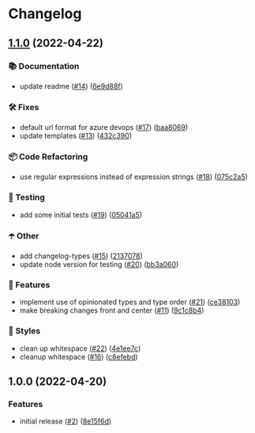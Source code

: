 # Changelog

## [1.1.0](https://github.com/lukavalabs/conventional-commits-lukavalabs/compare/v1.0.0...v1.1.0) (2022-04-22)


### 📚 Documentation

* update readme ([#14](https://github.com/lukavalabs/conventional-commits-lukavalabs/issues/14)) ([6e9d88f](https://github.com/lukavalabs/conventional-commits-lukavalabs/commit/6e9d88fa8c5c02160c51527d3d743755b158c1e8))


### 🛠 Fixes

* default url format for azure devops ([#17](https://github.com/lukavalabs/conventional-commits-lukavalabs/issues/17)) ([baa8069](https://github.com/lukavalabs/conventional-commits-lukavalabs/commit/baa806947e87bff8113f856416997c0c94a2e2ff))
* update templates ([#13](https://github.com/lukavalabs/conventional-commits-lukavalabs/issues/13)) ([432c390](https://github.com/lukavalabs/conventional-commits-lukavalabs/commit/432c390065acc18ea39d78882ecfe293ba5e6266))


### 📦 Code Refactoring

* use regular expressions instead of expression strings ([#18](https://github.com/lukavalabs/conventional-commits-lukavalabs/issues/18)) ([075c2a5](https://github.com/lukavalabs/conventional-commits-lukavalabs/commit/075c2a5272a3ecdab4f0deb34f12f0497ab0c8a6))


### 🚨 Testing

* add some initial tests ([#19](https://github.com/lukavalabs/conventional-commits-lukavalabs/issues/19)) ([05041a5](https://github.com/lukavalabs/conventional-commits-lukavalabs/commit/05041a5a55dda3002f41b8bd0bbb77969c561949))


### ☂️ Other

* add changelog-types ([#15](https://github.com/lukavalabs/conventional-commits-lukavalabs/issues/15)) ([2137078](https://github.com/lukavalabs/conventional-commits-lukavalabs/commit/21370783885bbba62c2c6c605600a7bd6c60ebb0))
* update node version for testing ([#20](https://github.com/lukavalabs/conventional-commits-lukavalabs/issues/20)) ([bb3a060](https://github.com/lukavalabs/conventional-commits-lukavalabs/commit/bb3a060bb45c4af01d9ec525445ec48dbc0c4c48))


### 🎉 Features

* implement use of opinionated types and type order ([#21](https://github.com/lukavalabs/conventional-commits-lukavalabs/issues/21)) ([ce38103](https://github.com/lukavalabs/conventional-commits-lukavalabs/commit/ce3810303196743a0e727683fee0498398ca18e8))
* make breaking changes front and center ([#11](https://github.com/lukavalabs/conventional-commits-lukavalabs/issues/11)) ([9c1c8b4](https://github.com/lukavalabs/conventional-commits-lukavalabs/commit/9c1c8b449ff15ca14fda22712b8ab350034e0979))


### 💎 Styles

* clean up whitespace ([#22](https://github.com/lukavalabs/conventional-commits-lukavalabs/issues/22)) ([4e1ee7c](https://github.com/lukavalabs/conventional-commits-lukavalabs/commit/4e1ee7c4395c773d701b09e7c19c560cdfb67a13))
* cleanup whitespace ([#16](https://github.com/lukavalabs/conventional-commits-lukavalabs/issues/16)) ([c8efebd](https://github.com/lukavalabs/conventional-commits-lukavalabs/commit/c8efebd1a8bbd5a39581c9dd6530b17d98f998ca))

## 1.0.0 (2022-04-20)


### Features

* initial release ([#2](https://github.com/lukavalabs/conventional-commits-lukavalabs/issues/2)) ([8e15f6d](https://github.com/lukavalabs/conventional-commits-lukavalabs/commit/8e15f6d002763525a4c9b039d14356c88477caf9))
